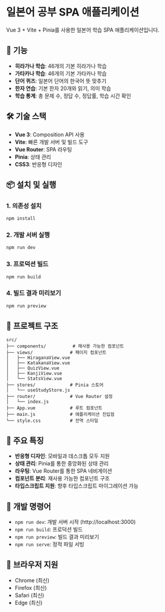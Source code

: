 # 일본어 공부 SPA 애플리케이션

Vue 3 + Vite + Pinia를 사용한 일본어 학습 SPA 애플리케이션입니다.

## 🚀 기능

- **히라가나 학습**: 46개의 기본 히라가나 학습
- **가타카나 학습**: 46개의 기본 가타카나 학습
- **단어 퀴즈**: 일본어 단어의 한국어 뜻 맞추기
- **한자 연습**: 기본 한자 20개와 읽기, 의미 학습
- **학습 통계**: 총 문제 수, 정답 수, 정답률, 학습 시간 확인

## 🛠️ 기술 스택

- **Vue 3**: Composition API 사용
- **Vite**: 빠른 개발 서버 및 빌드 도구
- **Vue Router**: SPA 라우팅
- **Pinia**: 상태 관리
- **CSS3**: 반응형 디자인

## 📦 설치 및 실행

### 1. 의존성 설치

```bash
npm install
```

### 2. 개발 서버 실행

```bash
npm run dev
```

### 3. 프로덕션 빌드

```bash
npm run build
```

### 4. 빌드 결과 미리보기

```bash
npm run preview
```

## 📁 프로젝트 구조

```
src/
├── components/          # 재사용 가능한 컴포넌트
├── views/              # 페이지 컴포넌트
│   ├── HiraganaView.vue
│   ├── KatakanaView.vue
│   ├── QuizView.vue
│   ├── KanjiView.vue
│   └── StatsView.vue
├── stores/             # Pinia 스토어
│   └── useStudyStore.js
├── router/             # Vue Router 설정
│   └── index.js
├── App.vue             # 루트 컴포넌트
├── main.js             # 애플리케이션 진입점
└── style.css           # 전역 스타일
```

## 🎯 주요 특징

- **반응형 디자인**: 모바일과 데스크톱 모두 지원
- **상태 관리**: Pinia를 통한 중앙화된 상태 관리
- **라우팅**: Vue Router를 통한 SPA 네비게이션
- **컴포넌트 분리**: 재사용 가능한 컴포넌트 구조
- **타입스크립트 지원**: 향후 타입스크립트 마이그레이션 가능

## 🔧 개발 명령어

- `npm run dev`: 개발 서버 시작 (http://localhost:3000)
- `npm run build`: 프로덕션 빌드
- `npm run preview`: 빌드 결과 미리보기
- `npm run serve`: 정적 파일 서빙

## 📱 브라우저 지원

- Chrome (최신)
- Firefox (최신)
- Safari (최신)
- Edge (최신)
